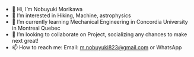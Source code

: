 - 👋 Hi, I’m Nobuyuki Morikawa
- 👀 I’m interested in Hiking, Machine, astrophysics
- 🌱 I’m currently learning Mechanical Engineering in Concordia University in Montreal Quebec
- 💞️ I’m looking to collaborate on Project, socializing any chances to make next great!
- 📫 How to reach me: Email: m.nobuyuki823@gmail.com or WhatsApp

<!---
nobuyuki823/nobuyuki823 is a ✨ special ✨ repository because its `README.md` (this file) appears on your GitHub profile.
You can click the Preview link to take a look at your changes.
--->

